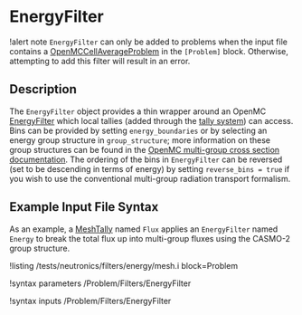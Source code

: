 # EnergyFilter

!alert note
`EnergyFilter` can only be added to problems when the input file contains a [OpenMCCellAverageProblem](OpenMCCellAverageProblem.md)
in the `[Problem]` block. Otherwise, attempting to add this filter will result in an error.

## Description

The `EnergyFilter` object provides a thin wrapper around an OpenMC [EnergyFilter](https://docs.openmc.org/en/stable/pythonapi/generated/openmc.EnergyFilter.html) which local tallies (added through the [tally system](AddTallyAction.md)) can access. Bins can be provided
by setting `energy_boundaries` or by selecting an energy group structure in `group_structure`; more information
on these group structures can be found in the [OpenMC multi-group cross section documentation](https://docs.openmc.org/en/stable/pythonapi/mgxs.html).
The ordering of the bins in `EnergyFilter` can be reversed (set to be  descending in terms of energy)
by setting `reverse_bins = true` if you wish to use the conventional multi-group radiation transport formalism.

## Example Input File Syntax

As an example, a [MeshTally](MeshTally.md) named `Flux` applies an `EnergyFilter` named `Energy` to break the total flux up
into multi-group fluxes using the CASMO-2 group structure.

!listing /tests/neutronics/filters/energy/mesh.i
  block=Problem

!syntax parameters /Problem/Filters/EnergyFilter

!syntax inputs /Problem/Filters/EnergyFilter
